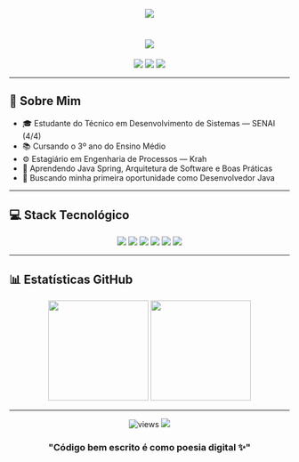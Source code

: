 <p align="center">
  <img src="https://capsule-render.vercel.app/api?type=waving&color=0:3a7bd5,100:00d2ff&height=180&section=header&text=Carlos%20Jhonne&fontSize=42&fontAlignY=35&animation=scaleIn&fontColor=ffffff&desc=Desenvolvedor%20Java%20Spring&descAlignY=60&descSize=20"/>
</p>

<h1 align="center"> 
  <img src="https://readme-typing-svg.herokuapp.com?font=Fira+Code&weight=600&size=26&duration=4000&pause=1000&color=3A7BD5&center=true&vCenter=true&width=460&lines=Olá%2C+Bem-vindo(a)!;Desenvolvedor+Java+Spring;Estudante+de+Sistemas;Transformando+ideias+em+código"/>
</h1>

<div align="center">
  <a href="mailto:carlosjhonne7@gmail.com"><img src="https://img.shields.io/badge/Gmail-3A7BD5?style=for-the-badge&logo=gmail&logoColor=white"/></a>
  <a href="https://www.linkedin.com/in/carlos-jhonne/"><img src="https://img.shields.io/badge/LinkedIn-0077B5?style=for-the-badge&logo=linkedin&logoColor=white"/></a>
  <a href="https://www.instagram.com/carlos_jhonness/"><img src="https://img.shields.io/badge/Instagram-3A7BD5?style=for-the-badge&logo=instagram&logoColor=white"/></a>
</div>

---

## 🌊 Sobre Mim
- 🎓 Estudante do Técnico em Desenvolvimento de Sistemas — SENAI (4/4)  
- 📚 Cursando o 3º ano do Ensino Médio  
- ⚙️ Estagiário em Engenharia de Processos — Krah  
- 🌱 Aprendendo Java Spring, Arquitetura de Software e Boas Práticas  
- 🚀 Buscando minha primeira oportunidade como Desenvolvedor Java  

---

## 💻 Stack Tecnológico
<div align="center">
  <img src="https://img.shields.io/badge/Java-007396?style=for-the-badge&logo=java&logoColor=white"/>
  <img src="https://img.shields.io/badge/Spring_Boot-6DB33F?style=for-the-badge&logo=spring-boot&logoColor=white"/>
  <img src="https://img.shields.io/badge/Hibernate-59666C?style=for-the-badge&logo=hibernate&logoColor=white"/>
  <img src="https://img.shields.io/badge/MySQL-4479A1?style=for-the-badge&logo=mysql&logoColor=white"/>
  <img src="https://img.shields.io/badge/Postman-FF6C37?style=for-the-badge&logo=postman&logoColor=white"/>
  <img src="https://img.shields.io/badge/Git-F05032?style=for-the-badge&logo=git&logoColor=white"/>
</div>

---

## 📊 Estatísticas GitHub
<div align="center">
  <img height="180em" src="https://github-readme-stats.vercel.app/api?username=JhonneSB&show_icons=true&theme=blue-green"/>
  <img height="180em" src="https://github-readme-stats.vercel.app/api/top-langs/?username=JhonneSB&layout=compact&theme=blue-green"/>
</div>

---

<p align="center">
  <img src="https://komarev.com/ghpvc/?username=JhonneSB&label=Profile%20views&color=3A7BD5&style=flat" alt="views"/>
  <img src="https://github.com/JhonneSB/JhonneSB/blob/output/github-contribution-grid-snake.svg"/>
</p>

<h3 align="center"> 
  "Código bem escrito é como poesia digital ✨" 
</h3>
